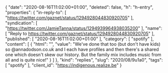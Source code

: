 {
  "date": "2020-08-16T11:02:00+01:00",
  "deleted": false,
  "h": "h-entry",
  "properties": {
    "in-reply-to": [
      "https://twitter.com/gaznet/status/1294928044830920705"
    ],
    "syndication": [
      "https://twitter.com/JamieTanna/status/1294939964938035200"
    ],
    "name": [
      "Reply to https://twitter.com/gaznet/status/1294928044830920705"
    ],
    "published": [
      "2020-08-16T11:02:00+01:00"
    ],
    "category": [
      "spotify"
    ],
    "content": [
      {
        "html": "",
        "value": "We've done that too (but don't have kids) so @annadodson.co.uk and I each have profiles and then there's a shared one which doesn't skew our history. But the family mix includes music from all and is quite nice!"
      }
    ]
  },
  "kind": "replies",
  "slug": "2020/08/9u1a0",
  "tags": [
    "spotify"
  ],
  "client_id": "https://indigenous.realize.be"
}
